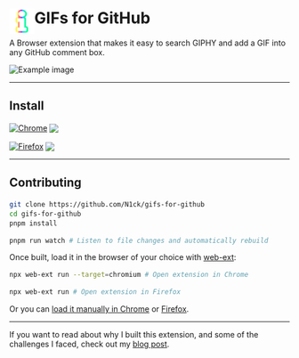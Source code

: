 # <img src="src/images/icon48.png" width="45" align="left"> GIFs for GitHub

A Browser extension that makes it easy to search GIPHY and add a GIF into any GitHub comment box.

<img src="demo.jpg" alt="Example image">

---

## Install

[link-chrome]: https://chrome.google.com/webstore/detail/gifs-for-github/dkgjnpbipbdaoaadbdhpiokaemhlphep 'Version published on Chrome Web Store'
[link-firefox]: https://addons.mozilla.org/en-US/firefox/addon/gifs-for-github/ 'Version published on Mozilla Add-ons'

[<img src="https://raw.githubusercontent.com/alrra/browser-logos/90fdf03c/src/chrome/chrome.svg" width="48" alt="Chrome" valign="middle">][link-chrome] [<img valign="middle" src="https://img.shields.io/chrome-web-store/v/dkgjnpbipbdaoaadbdhpiokaemhlphep.svg?label=%20">][link-chrome]

[<img src="https://raw.githubusercontent.com/alrra/browser-logos/90fdf03c/src/firefox/firefox.svg" width="48" alt="Firefox" valign="middle">][link-firefox] [<img valign="middle" src="https://img.shields.io/amo/v/gifs-for-github.svg?label=%20">][link-firefox]

---

## Contributing

```sh
git clone https://github.com/N1ck/gifs-for-github
cd gifs-for-github
pnpm install
```

```sh
pnpm run watch # Listen to file changes and automatically rebuild
```

Once built, load it in the browser of your choice with [web-ext](https://github.com/mozilla/web-ext):

```sh
npx web-ext run --target=chromium # Open extension in Chrome
```

```sh
npx web-ext run # Open extension in Firefox
```

Or you can [load it manually in Chrome](https://www.smashingmagazine.com/2017/04/browser-extension-edge-chrome-firefox-opera-brave-vivaldi/#google-chrome-opera-vivaldi) or [Firefox](https://www.smashingmagazine.com/2017/04/browser-extension-edge-chrome-firefox-opera-brave-vivaldi/#mozilla-firefox).

---

If you want to read about why I built this extension, and some of the challenges I faced, check out my [blog post][link-blogpost].

[link-cws]: https://chrome.google.com/webstore/detail/gifs-for-github/dkgjnpbipbdaoaadbdhpiokaemhlphep?hl=en 'Version published on Chrome Web Store'
[link-amo]: https://addons.mozilla.org/en-US/firefox/addon/gifs-for-github/ 'Version published on Mozilla Add-ons'
[link-blogpost]: https://medium.com/we-build-vend/helping-engineers-gif-their-best-life-challenges-faced-when-building-the-gifs-for-github-f0cac9dd8fa5 "Helping Engineers GIF Their Best Life: Challenges Faced When Building the 'GIFs for GitHub' Extension"
